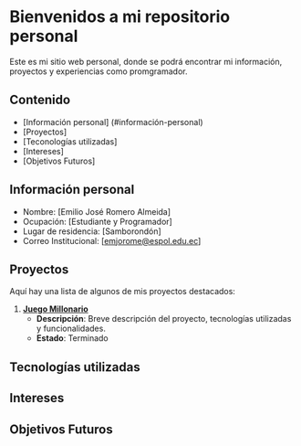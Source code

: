 # Bienvenidos a mi repositorio personal

Este es mi sitio web personal, donde se podrá encontrar mi información, proyectos y experiencias
como promgramador.

## Contenido
* [Información personal] (#información-personal)
* [Proyectos]
* [Teconologías utilizadas]
* [Intereses]
* [Objetivos Futuros]

## Información personal
* Nombre: [Emilio José Romero Almeida]
* Ocupación: [Estudiante y Programador]
* Lugar de residencia: [Samborondón]
* Correo Institucional: [emjorome@espol.edu.ec]

## Proyectos

Aquí hay una lista de algunos de mis proyectos destacados:

1. **[Juego Millonario](https://github.com/Issac-Maza/POO-P3-G10-Parcial2.git)**
   - **Descripción**: Breve descripción del proyecto, tecnologías utilizadas y funcionalidades.
   - **Estado**: Terminado


## Tecnologías utilizadas

## Intereses

## Objetivos Futuros
